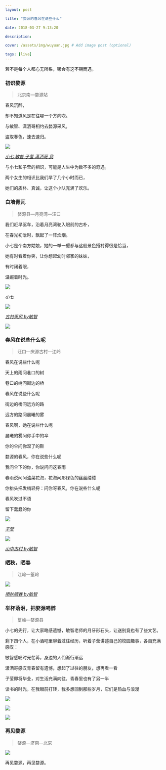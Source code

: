 ```yaml
---
layout: post

title: "婺源的春风在说些什么"

date: 2018-03-27 9:13:20 

description:  

cover: /assets/img/wuyuan.jpg # Add image post (optional)

tags: [live]
---
```


若不是每个人都心无所系，哪会有这不期而遇。<!-- more -->



### 初识婺源 

> 北京南—婺源站



春风沉醉，

却不知道风是在往哪一个方向吹。

与敏智、潇洒哥相约去婺源采风，

盗取春色，速去速归。

![](http://pdsw7h3kf.bkt.clouddn.com/2018-08-24-1241535113019_.pic_hd.jpg)

*<u>小七 敏智 子莹 潇洒哥 我</u>*



与小七和子莹的相识，可能是人生中为数不多的奇遇。

两个女生的相识比我们早了几个小时而已，

她们的质朴、真诚，让这个小队充满了欢乐。



### 白墙青瓦

> 婺源县—月亮湾—汪口



我们赶早驱车，沿着月亮湾驶入眼前的古朴，

在春光初泄时，飘起了一阵炊烟。

小七是个南方姑娘，她的一举一颦都与这般景色搭衬得很是恰当，

她有时看着你笑，让你想起幼时邻家的妹妹，

有时闭着眼，

温婉着时光。

![](http://pdsw7h3kf.bkt.clouddn.com/2018-08-24-LXM_3327.jpg)

<u>*小七*</u>



![](http://pdsw7h3kf.bkt.clouddn.com/2018-08-24-1261535113023_.pic_hd.jpg)

*<u>古村采风 by敏智</u>*



![](http://pdsw7h3kf.bkt.clouddn.com/2018-08-24-1231535113016_.pic_hd.jpg)



### 春风在说些什么呢

> 汪口—庆源古村—江岭



春风在说些什么呢

天上的雨问巷口的树

巷口的树问街边的桥



春风在说些什么呢

街边的桥问远方的路

远方的路问晨曦的雾



春风啊，她在说些什么呢

晨曦的雾问你手中的伞

你的伞问你湿了的鞋



婺源的春风，你在说些什么呢

我问伞下的你，你说问问这春雨

春雨说问问油菜花海，花海问那绿色的丝丝缕缕



你抬头把发梢轻捋：问你呀春风，你在说些什么呢

春风吹过不语

留下蠢蠢的你

![](http://pdsw7h3kf.bkt.clouddn.com/2018-08-24-LXM_3389.jpg)

<u>*子莹*</u>

![](http://pdsw7h3kf.bkt.clouddn.com/2018-08-24-1221535113011_.pic_hd.jpg)

*<u>山中古村 by敏智</u>*



### 晒秋，晒春

> 江岭—篁岭



![](http://pdsw7h3kf.bkt.clouddn.com/2018-08-24-1251535113022_.pic_hd.jpg)

*<u>晒秋晒春 by敏智</u>*





### 举杯落泪，把婺源喝醉

> 篁岭—婺源县



小七的先行，让大家略感遗憾，敏智老师的月牙形石头，让送别竟也有了些文艺。

剩下四个人，在小酒吧里聊着过往经历，听着子莹讲述自己的校园趣事，各自充满感叹：



敏智感叹时光荏苒，身边的人们渐行渐远

潇洒哥感叹青春留有遗憾，想起了过往的朋友，想再看一看

子莹即将毕业，对生活充满向往，青春里也有了另一半

读书的时光，在我眼前打转，我多想回到那些岁月，它们是热血与浪漫



![](http://pdsw7h3kf.bkt.clouddn.com/2018-08-27-1191535101066_.pic_hd.jpg)



![](http://pdsw7h3kf.bkt.clouddn.com/2018-08-27-1161535100969_.pic_hd.jpg)





![](http://pdsw7h3kf.bkt.clouddn.com/2018-08-24-1181535101043_.pic_hd.jpg)



### 再见婺源

> 婺源—济南—北京

![](http://pdsw7h3kf.bkt.clouddn.com/2018-08-27-1201535101086_.pic_hd.jpg)



再见婺源，再见婺源。



